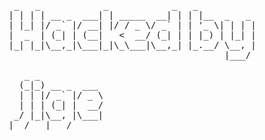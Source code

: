 <script>
function heredoc(fn) {
    return fn.toString().split('\n').slice(1,-1).join('\n') + '\n'
}

var tmpl = heredoc(function(){/*

 _   _            _            _   _           
| | | | __ _  ___| | _____  __| | | |__  _   _ 
| |_| |/ _` |/ __| |/ / _ \/ _` | | '_ \| | | |
|  _  | (_| | (__|   <  __/ (_| | | |_) | |_| |
|_| |_|\__,_|\___|_|\_\___|\__,_| |_.__/ \__, |
                                         |___/ 
                                 
   _ _            
  (_|_) __ _  ___ 
  | | |/ _` |/ _ \
  | | | (_| |  __/
 _/ |_|\__, |\___|
|__/   |___/ 
 */});

alert(tmpl);
 </script>
 
 
<pre>
 _   _            _            _   _           
| | | | __ _  ___| | _____  __| | | |__  _   _ 
| |_| |/ _` |/ __| |/ / _ \/ _` | | '_ \| | | |
|  _  | (_| | (__|   <  __/ (_| | | |_) | |_| |
|_| |_|\__,_|\___|_|\_\___|\__,_| |_.__/ \__, |
                                         |___/ 
                                 
   _ _            
  (_|_) __ _  ___ 
  | | |/ _` |/ _ \
  | | | (_| |  __/
 _/ |_|\__, |\___|
|__/   |___/ 
</pre>
